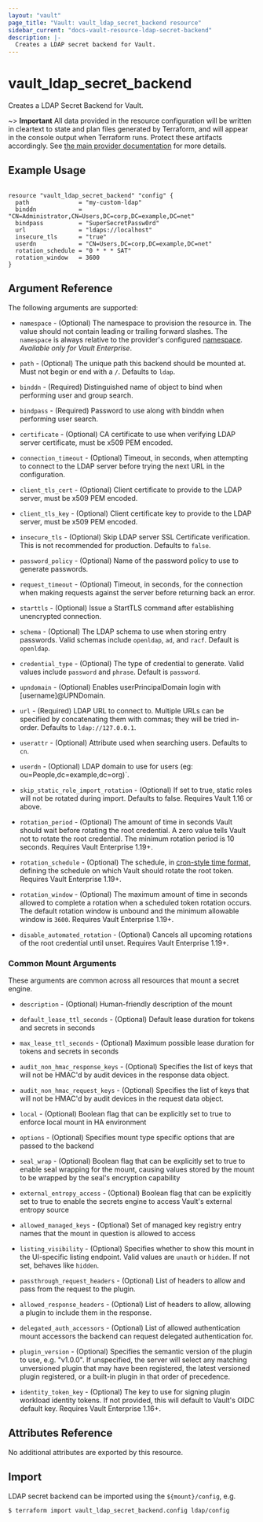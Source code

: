 ```yaml
---
layout: "vault"
page_title: "Vault: vault_ldap_secret_backend resource"
sidebar_current: "docs-vault-resource-ldap-secret-backend"
description: |-
  Creates a LDAP secret backend for Vault.
---
```


# vault\_ldap\_secret\_backend

Creates a LDAP Secret Backend for Vault.

~> **Important** All data provided in the resource configuration will be
written in cleartext to state and plan files generated by Terraform, and
will appear in the console output when Terraform runs. Protect these
artifacts accordingly. See
[the main provider documentation](../index.html)
for more details.

## Example Usage

```hcl

resource "vault_ldap_secret_backend" "config" {
  path              = "my-custom-ldap"
  binddn            = "CN=Administrator,CN=Users,DC=corp,DC=example,DC=net"
  bindpass          = "SuperSecretPassw0rd"
  url               = "ldaps://localhost"
  insecure_tls      = "true"
  userdn            = "CN=Users,DC=corp,DC=example,DC=net"
  rotation_schedule = "0 * * * SAT"
  rotation_window   = 3600
}
```

## Argument Reference

The following arguments are supported:

* `namespace` - (Optional) The namespace to provision the resource in.
  The value should not contain leading or trailing forward slashes.
  The `namespace` is always relative to the provider's configured [namespace](/docs/providers/vault/index.html#namespace).
  *Available only for Vault Enterprise*.

* `path` - (Optional) The unique path this backend should be mounted at. Must
  not begin or end with a `/`. Defaults to `ldap`.

* `binddn` - (Required) Distinguished name of object to bind when performing user and group search.

* `bindpass` - (Required) Password to use along with binddn when performing user search.

* `certificate` - (Optional) CA certificate to use when verifying LDAP server certificate, must be
  x509 PEM encoded.

* `connection_timeout` - (Optional) Timeout, in seconds, when attempting to connect to the LDAP server before trying
  the next URL in the configuration.

* `client_tls_cert` - (Optional) Client certificate to provide to the LDAP server, must be x509 PEM encoded.

* `client_tls_key` - (Optional) Client certificate key to provide to the LDAP server, must be x509 PEM encoded.

* `insecure_tls` - (Optional) Skip LDAP server SSL Certificate verification. This is not recommended for production.
  Defaults to `false`.

* `password_policy` - (Optional) Name of the password policy to use to generate passwords.

* `request_timeout` - (Optional) Timeout, in seconds, for the connection when making requests against the server
  before returning back an error.

* `starttls` - (Optional) Issue a StartTLS command after establishing unencrypted connection.

* `schema` - (Optional)  The LDAP schema to use when storing entry passwords. Valid schemas include `openldap`, `ad`, and `racf`. Default is `openldap`.

* `credential_type` - (Optional) The type of credential to generate. Valid values include `password` and `phrase`. Default is `password`.

* `upndomain` - (Optional) Enables userPrincipalDomain login with [username]@UPNDomain.

* `url` - (Required) LDAP URL to connect to. Multiple URLs can be specified by concatenating
  them with commas; they will be tried in-order. Defaults to `ldap://127.0.0.1`.

* `userattr` - (Optional) Attribute used when searching users. Defaults to `cn`.

* `userdn` - (Optional) LDAP domain to use for users (eg: ou=People,dc=example,dc=org)`.

* `skip_static_role_import_rotation` - (Optional) If set to true, static roles will not be rotated during import.
  Defaults to false. Requires Vault 1.16 or above.

* `rotation_period` - (Optional) The amount of time in seconds Vault should wait before rotating the root credential.
  A zero value tells Vault not to rotate the root credential. The minimum rotation period is 10 seconds. Requires Vault Enterprise 1.19+.

* `rotation_schedule` - (Optional) The schedule, in [cron-style time format](https://en.wikipedia.org/wiki/Cron),
  defining the schedule on which Vault should rotate the root token. Requires Vault Enterprise 1.19+.

* `rotation_window` - (Optional) The maximum amount of time in seconds allowed to complete
  a rotation when a scheduled token rotation occurs. The default rotation window is
  unbound and the minimum allowable window is `3600`. Requires Vault Enterprise 1.19+.

* `disable_automated_rotation` - (Optional) Cancels all upcoming rotations of the root credential until unset. Requires Vault Enterprise 1.19+.

### Common Mount Arguments
These arguments are common across all resources that mount a secret engine.

* `description` - (Optional) Human-friendly description of the mount

* `default_lease_ttl_seconds` - (Optional) Default lease duration for tokens and secrets in seconds

* `max_lease_ttl_seconds` - (Optional) Maximum possible lease duration for tokens and secrets in seconds

* `audit_non_hmac_response_keys` - (Optional) Specifies the list of keys that will not be HMAC'd by audit devices in the response data object.

* `audit_non_hmac_request_keys` - (Optional) Specifies the list of keys that will not be HMAC'd by audit devices in the request data object.

* `local` - (Optional) Boolean flag that can be explicitly set to true to enforce local mount in HA environment

* `options` - (Optional) Specifies mount type specific options that are passed to the backend

* `seal_wrap` - (Optional) Boolean flag that can be explicitly set to true to enable seal wrapping for the mount, causing values stored by the mount to be wrapped by the seal's encryption capability

* `external_entropy_access` - (Optional) Boolean flag that can be explicitly set to true to enable the secrets engine to access Vault's external entropy source

* `allowed_managed_keys` - (Optional) Set of managed key registry entry names that the mount in question is allowed to access

* `listing_visibility` - (Optional) Specifies whether to show this mount in the UI-specific
  listing endpoint. Valid values are `unauth` or `hidden`. If not set, behaves like `hidden`.

* `passthrough_request_headers` - (Optional) List of headers to allow and pass from the request to
  the plugin.

* `allowed_response_headers` - (Optional) List of headers to allow, allowing a plugin to include
  them in the response.

* `delegated_auth_accessors` - (Optional)  List of allowed authentication mount accessors the
  backend can request delegated authentication for.

* `plugin_version` - (Optional) Specifies the semantic version of the plugin to use, e.g. "v1.0.0".
  If unspecified, the server will select any matching unversioned plugin that may have been
  registered, the latest versioned plugin registered, or a built-in plugin in that order of precedence.

* `identity_token_key` - (Optional)  The key to use for signing plugin workload identity tokens. If
  not provided, this will default to Vault's OIDC default key. Requires Vault Enterprise 1.16+.

## Attributes Reference

No additional attributes are exported by this resource.

## Import

LDAP secret backend can be imported using the `${mount}/config`, e.g.

```
$ terraform import vault_ldap_secret_backend.config ldap/config
```
